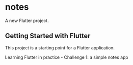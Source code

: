 # notes

A new Flutter project.

## Getting Started with Flutter

This project is a starting point for a Flutter application.

Learning Flutter in practice - Challenge 1: a simple notes app
